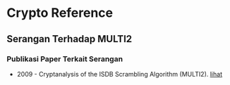 # Crypto Reference

## Serangan Terhadap MULTI2

### Publikasi Paper Terkait Serangan

* 2009 - Cryptanalysis of the ISDB Scrambling Algorithm (MULTI2). [lihat](2009.aumasson_nakahara_sepehrdad.pdf)